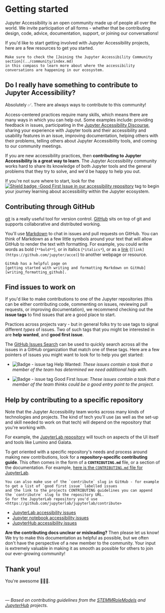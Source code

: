 # Getting started

Jupyter Accessibility is an open community made up of people all over the world.
We invite participation of all forms - whether that be contributing
design, code, advice, documentation, support, or joining our conversations!

If you'd like to start getting involved with Jupyter Accessibility projects, here are a few resources to get you started.

```{tip}
Make sure to check the [Joining the Jupyter Accessibility Community section](../community/index.md)
in this compass to learn more about where the accessibility conversations are happening in our ecosystem.
```

## Do I really have something to contribute to Jupyter Accessibility?

Absolutely ✅. There are always ways to contribute to this community!

Access-centered practices require many skills, which means there are many ways in which you can help out.
Some examples include: providing feedback in issues, participating in the [Jupyter Accessibility Discourse][discourse-accessibility],
sharing your experience with Jupyter tools and their accessibility and usability features in an issue, improving documentation,
helping others with their problems, telling others about Jupyter Accessibility tools, and
coming to our community meetings.

If you are new accessibility practices, then **contributing to Jupyter Accessibility is a great way to learn**.
The Jupyter Accessibility community works hard to share its knowledge of both Jupyter tools and the
general problems that they try to solve, and we'd be happy to help you out.

If you're not sure where to start, look for the [![Shield badge -Good First Issue in our accessibility repository](https://img.shields.io/badge/-good%20first%20issue-blueviolet.svg)][a11y-goodfirstissue]
tag to begin your journey learning about accessibility within the Jupyter ecosystem.

## Contributing through GitHub

[git][link_git] is a really useful tool for version control.
[GitHub][link_github] sits on top of git and supports collaborative and distributed working.

You'll use [Markdown][markdown] to chat in issues and pull requests on GitHub.
You can think of Markdown as a few little symbols around your text that will allow GitHub
to render the text with formatting.
For example, you could write words as bold (`**bold**`), or in italics (`*italics*`),
or as a [link][rick_roll] (`[link](https://github.com/jupyter/acce)`) to another webpage or resource.

```{tip}
GitHub has a helpful page on
[getting started with writing and formatting Markdown on GitHub][writing_formatting_github].
```

## Find issues to work on

If you'd like to make contributions to one of the Jupyter repositories (this can
be either contributing code, commenting on issues, reviewing pull requests, or improving
documentation), we recommend checking out the **issue tags** to find issues that
are a good place to start.

Practices across projects vary - but in general folks try to use tags to signal different _types_ of issues.
Two of such tags that you might be interested in are **help wanted**, and **good first issue**.

The [GitHub Issues Search](https://github.com/issues)
can be used to quickly search across all the issues in a GitHub organization that match
one of these tags. Here are a few pointers of issues you might want to look for to help you get started:

- ![Badge - issue tag Help Wanted](https://img.shields.io/badge/-help%20wanted-159818.svg):
  _These issues contain a task that a member of the team has determined we need additional help with._

- ![Badge - issue tag Good First Issue](https://img.shields.io/badge/-good%20first%20issue-blueviolet.svg):
  _These issues contain a task that a member of the team thinks could be a good entry point to the project._

## Help by contributing to a specific repository

Note that the Jupyter Accessibility team works across many kinds of technologies and projects.
The kind of tech you'll use (as well as the set-up and skill needed to work on that tech) will depend on the
repository that you're working with.

For example, the [JupyterLab repository][jupyterlab-accessibility-issues] will touch on aspects of the UI itself and tools like Lumino and Galata.

To get oriented with a specific repository's needs and process around making new
contributions, look for a **repository-specific contributing guide**.
This often comes in the form of a **`CONTRIBUTING.md`** file, or a section of the documentation.
For example, [here is the `CONTRIBUTING.md` file for JupyterLab][jupyterlab-contributing].

```{tip}
You can also make use of the `contribute` slug in GitHub - for example to get a list of `good first issue` labelled issues
and the link to the projects CONTRIBUTING guidelines you can append the `contributre` slug to the repository URL.
So for the JupyterLab repository you'd use <https://github.com/jupyterlab/jupyterlab/contribute>
```

- [JupyterLab accessibility issues][jupyterlab-accessibility-issues]
- [Jupyter notebook accessibility issues][notebook-accessibility-issues]
- [JupyterHub accessibility issues][jupyterhub-accessibility-issues]

**Are the contributing docs unclear or misleading?**
Then please let us know!
We try to make this documentation as helpful as possible, but we often don't have the perspective of a new member to the community.
Your input is extremely valuable in making it as smooth as possible for others
to join our ever-growing community!

## Thank you!

You're awesome 👋🏻😊.

<br>

_&mdash; Based on contributing guidelines from the [STEMMRoleModels][link_stemmrolemodels] and [JupyterHub][jupyterhub-community] projects._

<!-- Accessibility links -->

[discourse-accessibility]: https://discourse.jupyter.org/c/special-topics/accessibility
[notebook-accessibility-issues]: https://github.com/jupyter/notebook/issues?q=is%3Aopen+is%3Aissue+label%3Atag%3AAccessibility
[a11y-goodfirstissue]: https://github.com/jupyter/accessibility/issues?q=is%3Aopen+label%3A%22good+first+issue%22+sort%3Aupdated-desc

<!-- lab -->

[jupyterlab-accessibility-issues]: https://github.com/jupyterhub/jupyterhub/issues?q=is%3Aopen+is%3Aissue+label%3Aaccessibility
[jupyterlab-contributing]: https://github.com/jupyterlab/jupyterlab/blob/adafbabcef3315bc706381d533d229115c07b5a6/CONTRIBUTING.md

<!-- notebook -->

[notebook-accessibility-issues]: https://github.com/jupyter/notebook/issues?q=is%3Aopen+is%3Aissue+label%3Atag%3AAccessibility

<!-- jupyter-wide -->

[jupyter-coc]: https://github.com/jupyter/governance/blob/main/conduct/code_of_conduct.md

<!-- hub -->

[jupyterhub-community]: https://jupyterhub-team-compass.readthedocs.io/en/latest/contribute/guide.html
[jupyterhub-accessibility-issues]: https://github.com/jupyterhub/jupyterhub/issues?q=is%3Aopen+is%3Aissue+label%3Aaccessibility

<!-- general git links -->

[link_git]: https://git-scm.com
[link_github]: https://github.com/jupyter/governance/blob/main/conduct/code_of_conduct.md
[link_signupinstructions]: https://help.github.com/articles/signing-up-for-a-new-github-account
[link_stemmrolemodels]: https://github.com/KirstieJane/STEMMRoleModels
[markdown]: https://daringfireball.net/projects/markdown
[rick_roll]: https://www.youtube.com/watch?v=dQw4w9WgXcQ
[writing_formatting_github]: https://help.github.com/articles/getting-started-with-writing-and-formatting-on-github
